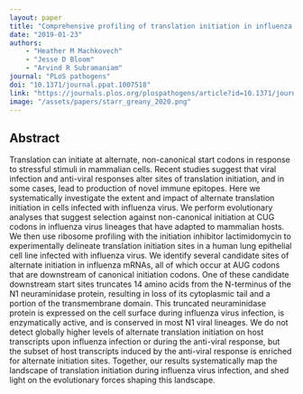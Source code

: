 ```yaml
---
layout: paper
title: "Comprehensive profiling of translation initiation in influenza virus infected cells"
date: "2019-01-23"
authors: 
    - "Heather M Machkovech"
    - "Jesse D Bloom"
    - "Arvind R Subramaniam"
journal: "PLoS pathogens"
doi: "10.1371/journal.ppat.1007518"
link: "https://journals.plos.org/plospathogens/article?id=10.1371/journal.ppat.1007518"
image: "/assets/papers/starr_greany_2020.png"
---
```


## Abstract

Translation can initiate at alternate, non-canonical start codons in response to stressful stimuli in mammalian cells. Recent studies suggest that viral infection and anti-viral responses alter sites of translation initiation, and in some cases, lead to production of novel immune epitopes. Here we systematically investigate the extent and impact of alternate translation initiation in cells infected with influenza virus. We perform evolutionary analyses that suggest selection against non-canonical initiation at CUG codons in influenza virus lineages that have adapted to mammalian hosts. We then use ribosome profiling with the initiation inhibitor lactimidomycin to experimentally delineate translation initiation sites in a human lung epithelial cell line infected with influenza virus. We identify several candidate sites of alternate initiation in influenza mRNAs, all of which occur at AUG codons that are downstream of canonical initiation codons. One of these candidate downstream start sites truncates 14 amino acids from the N-terminus of the N1 neuraminidase protein, resulting in loss of its cytoplasmic tail and a portion of the transmembrane domain. This truncated neuraminidase protein is expressed on the cell surface during influenza virus infection, is enzymatically active, and is conserved in most N1 viral lineages. We do not detect globally higher levels of alternate translation initiation on host transcripts upon influenza infection or during the anti-viral response, but the subset of host transcripts induced by the anti-viral response is enriched for alternate initiation sites. Together, our results systematically map the landscape of translation initiation during influenza virus infection, and shed light on the evolutionary forces shaping this landscape.
